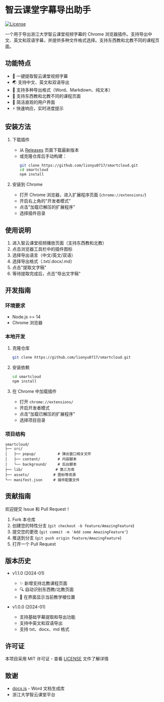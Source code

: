 # 智云课堂字幕导出助手

[![License](https://img.shields.io/badge/License-MIT-blue.svg)](LICENSE)

一个用于导出浙江大学智云课堂视频字幕的 Chrome 浏览器插件。支持导出中文、英文和双语字幕，并提供多种文件格式选择。支持东西教和北教不同的课程页面。

## 功能特点

- 🎯 一键提取智云课堂视频字幕
- 🌏 支持中文、英文和双语导出
- 📄 支持多种导出格式（Word、Markdown、纯文本）
- 🏫 支持东西教和北教不同的课程页面
- 🎨 简洁直观的用户界面
- ⚡️ 快速响应，实时进度提示

## 安装方法

1. 下载插件
   - 从 [Releases](https://github.com/lionyu0717/smartcloud/releases) 页面下载最新版本
   - 或克隆仓库后手动构建：
     ```bash
     git clone https://github.com/lionyu0717/smartcloud.git
     cd smartcloud
     npm install
     ```

2. 安装到 Chrome
   - 打开 Chrome 浏览器，进入扩展程序页面 (`chrome://extensions/`)
   - 开启右上角的"开发者模式"
   - 点击"加载已解压的扩展程序"
   - 选择插件目录

## 使用说明

1. 进入智云课堂视频播放页面（支持东西教和北教）
2. 点击浏览器工具栏中的插件图标
3. 选择导出语言（中文/英文/双语）
4. 选择导出格式（.txt/.docx/.md）
5. 点击"提取文字稿"
6. 等待提取完成后，点击"导出文字稿"

## 开发指南

### 环境要求

- Node.js >= 14
- Chrome 浏览器

### 本地开发

1. 克隆仓库
   ```bash
   git clone https://github.com/lionyu0717/smartcloud.git
   ```

2. 安装依赖
   ```bash
   cd smartcloud
   npm install
   ```

3. 在 Chrome 中加载插件
   - 打开 `chrome://extensions/`
   - 开启开发者模式
   - 点击"加载已解压的扩展程序"
   - 选择项目目录

### 项目结构

```
smartcloud/
├── src/
│   ├── popup/          # 弹出窗口相关文件
│   ├── content/        # 内容脚本
│   └── background/     # 后台脚本
├── lib/               # 第三方库
├── assets/           # 图标等资源
└── manifest.json     # 插件配置文件
```

## 贡献指南

欢迎提交 Issue 和 Pull Request！

1. Fork 本仓库
2. 创建您的特性分支 (`git checkout -b feature/AmazingFeature`)
3. 提交您的更改 (`git commit -m 'Add some AmazingFeature'`)
4. 推送到分支 (`git push origin feature/AmazingFeature`)
5. 打开一个 Pull Request

## 版本历史

- v1.1.0 (2024-01)
  - ✨ 新增支持北教课程页面
  - 🔍 自动识别东西教/北教页面
  - 📝 在界面显示当前教学楼位置

- v1.0.0 (2024-01)
  - 支持基础字幕提取和导出功能
  - 支持中英文和双语导出
  - 支持 txt、docx、md 格式

## 许可证

本项目采用 MIT 许可证 - 查看 [LICENSE](LICENSE) 文件了解详情

## 致谢

- [docx.js](https://github.com/dolanmiu/docx) - Word 文档生成库
- 浙江大学智云课堂平台